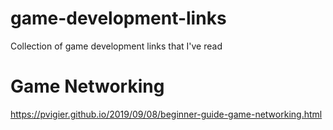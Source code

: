 # game-development-links
Collection of game development links that I've read

# Game Networking
https://pvigier.github.io/2019/09/08/beginner-guide-game-networking.html
